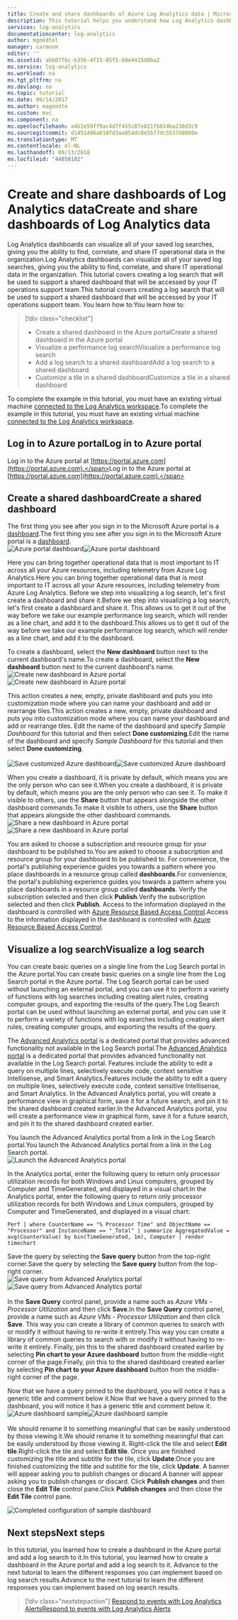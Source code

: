 ```yaml
---
title: Create and share dashboards of Azure Log Analytics data | Microsoft Docs
description: This tutorial helps you understand how Log Analytics dashboards can visualize all of your saved log searches, giving you a single lens to view your environment.
services: log-analytics
documentationcenter: log-analytics
author: mgoedtel
manager: carmonm
editor: ''
ms.assetid: abb07f6c-b356-4f15-85f5-60e4415d0ba2
ms.service: log-analytics
ms.workload: na
ms.tgt_pltfrm: na
ms.devlang: na
ms.topic: tutorial
ms.date: 09/14/2017
ms.author: magoedte
ms.custom: mvc
ms.component: na
ms.openlocfilehash: a4b1e59ff9ac4d7f455c87e821fb014ba238d3c9
ms.sourcegitcommit: d1451406a010fd3aa854dc8e5b77dc5537d8050e
ms.translationtype: MT
ms.contentlocale: nl-NL
ms.lasthandoff: 09/13/2018
ms.locfileid: "44858102"
---
```

# <a name="create-and-share-dashboards-of-log-analytics-data"></a><span data-ttu-id="a2f59-103">Create and share dashboards of Log Analytics data</span><span class="sxs-lookup"><span data-stu-id="a2f59-103">Create and share dashboards of Log Analytics data</span></span>

<span data-ttu-id="a2f59-104">Log Analytics dashboards can visualize all of your saved log searches, giving you the ability to find, correlate, and share IT operational data in the organization.</span><span class="sxs-lookup"><span data-stu-id="a2f59-104">Log Analytics dashboards can visualize all of your saved log searches, giving you the ability to find, correlate, and share IT operational data in the organization.</span></span>  <span data-ttu-id="a2f59-105">This tutorial covers creating a log search that will be used to support a shared dashboard that will be accessed by your IT operations support team.</span><span class="sxs-lookup"><span data-stu-id="a2f59-105">This tutorial covers creating a log search that will be used to support a shared dashboard that will be accessed by your IT operations support team.</span></span>  <span data-ttu-id="a2f59-106">You learn how to:</span><span class="sxs-lookup"><span data-stu-id="a2f59-106">You learn how to:</span></span>

> [!div class="checklist"]
> * <span data-ttu-id="a2f59-107">Create a shared dashboard in the Azure portal</span><span class="sxs-lookup"><span data-stu-id="a2f59-107">Create a shared dashboard in the Azure portal</span></span>
> * <span data-ttu-id="a2f59-108">Visualize a performance log search</span><span class="sxs-lookup"><span data-stu-id="a2f59-108">Visualize a performance log search</span></span> 
> * <span data-ttu-id="a2f59-109">Add a log search to a shared dashboard</span><span class="sxs-lookup"><span data-stu-id="a2f59-109">Add a log search to a shared dashboard</span></span> 
> * <span data-ttu-id="a2f59-110">Customize a tile in a shared dashboard</span><span class="sxs-lookup"><span data-stu-id="a2f59-110">Customize a tile in a shared dashboard</span></span>

<span data-ttu-id="a2f59-111">To complete the example in this tutorial, you must have an existing virtual machine [connected to the Log Analytics workspace](log-analytics-quick-collect-azurevm.md).</span><span class="sxs-lookup"><span data-stu-id="a2f59-111">To complete the example in this tutorial, you must have an existing virtual machine [connected to the Log Analytics workspace](log-analytics-quick-collect-azurevm.md).</span></span>  
 
## <a name="log-in-to-azure-portal"></a><span data-ttu-id="a2f59-112">Log in to Azure portal</span><span class="sxs-lookup"><span data-stu-id="a2f59-112">Log in to Azure portal</span></span>
<span data-ttu-id="a2f59-113">Log in to the Azure portal at [https://portal.azure.com](https://portal.azure.com).</span><span class="sxs-lookup"><span data-stu-id="a2f59-113">Log in to the Azure portal at [https://portal.azure.com](https://portal.azure.com).</span></span> 

## <a name="create-a-shared-dashboard"></a><span data-ttu-id="a2f59-114">Create a shared dashboard</span><span class="sxs-lookup"><span data-stu-id="a2f59-114">Create a shared dashboard</span></span>

<span data-ttu-id="a2f59-115">The first thing you see after you sign in to the Microsoft Azure portal is a [dashboard](../azure-portal/azure-portal-dashboards.md).</span><span class="sxs-lookup"><span data-stu-id="a2f59-115">The first thing you see after you sign in to the Microsoft Azure portal is a [dashboard](../azure-portal/azure-portal-dashboards.md).</span></span><br> <span data-ttu-id="a2f59-116">![Azure portal dashboard](media/log-analytics-tutorial-dashboards/log-analytics-portal-dashboard.png)</span><span class="sxs-lookup"><span data-stu-id="a2f59-116">![Azure portal dashboard](media/log-analytics-tutorial-dashboards/log-analytics-portal-dashboard.png)</span></span>

<span data-ttu-id="a2f59-117">Here you can bring together operational data that is most important to IT across all your Azure resources, including telemetry from Azure Log Analytics.</span><span class="sxs-lookup"><span data-stu-id="a2f59-117">Here you can bring together operational data that is most important to IT across all your Azure resources, including telemetry from Azure Log Analytics.</span></span>  <span data-ttu-id="a2f59-118">Before we step into visualizing a log search, let's first create a dashboard and share it.</span><span class="sxs-lookup"><span data-stu-id="a2f59-118">Before we step into visualizing a log search, let's first create a dashboard and share it.</span></span>  <span data-ttu-id="a2f59-119">This allows us to get it out of the way before we take our example performance log search, which will render as a line chart, and add it to the dashboard.</span><span class="sxs-lookup"><span data-stu-id="a2f59-119">This allows us to get it out of the way before we take our example performance log search, which will render as a line chart, and add it to the dashboard.</span></span>  

<span data-ttu-id="a2f59-120">To create a dashboard, select the **New dashboard** button next to the current dashboard's name.</span><span class="sxs-lookup"><span data-stu-id="a2f59-120">To create a dashboard, select the **New dashboard** button next to the current dashboard's name.</span></span><br> <span data-ttu-id="a2f59-121">![Create new dashboard in Azure portal](media/log-analytics-tutorial-dashboards/log-analytics-create-dashboard-01.png)</span><span class="sxs-lookup"><span data-stu-id="a2f59-121">![Create new dashboard in Azure portal](media/log-analytics-tutorial-dashboards/log-analytics-create-dashboard-01.png)</span></span>

<span data-ttu-id="a2f59-122">This action creates a new, empty, private dashboard and puts you into customization mode where you can name your dashboard and add or rearrange tiles.</span><span class="sxs-lookup"><span data-stu-id="a2f59-122">This action creates a new, empty, private dashboard and puts you into customization mode where you can name your dashboard and add or rearrange tiles.</span></span> <span data-ttu-id="a2f59-123">Edit the name of the dashboard and specify *Sample Dashboard* for this tutorial and then select **Done customizing**.</span><span class="sxs-lookup"><span data-stu-id="a2f59-123">Edit the name of the dashboard and specify *Sample Dashboard* for this tutorial and then select **Done customizing**.</span></span><br><br> <span data-ttu-id="a2f59-124">![Save customized Azure dashboard](media/log-analytics-tutorial-dashboards/log-analytics-create-dashboard-02.png)</span><span class="sxs-lookup"><span data-stu-id="a2f59-124">![Save customized Azure dashboard](media/log-analytics-tutorial-dashboards/log-analytics-create-dashboard-02.png)</span></span>

<span data-ttu-id="a2f59-125">When you create a dashboard, it is private by default, which means you are the only person who can see it.</span><span class="sxs-lookup"><span data-stu-id="a2f59-125">When you create a dashboard, it is private by default, which means you are the only person who can see it.</span></span> <span data-ttu-id="a2f59-126">To make it visible to others, use the **Share** button that appears alongside the other dashboard commands.</span><span class="sxs-lookup"><span data-stu-id="a2f59-126">To make it visible to others, use the **Share** button that appears alongside the other dashboard commands.</span></span><br> <span data-ttu-id="a2f59-127">![Share a new dashboard in Azure portal](media/log-analytics-tutorial-dashboards/log-analytics-share-dashboard.png)</span><span class="sxs-lookup"><span data-stu-id="a2f59-127">![Share a new dashboard in Azure portal](media/log-analytics-tutorial-dashboards/log-analytics-share-dashboard.png)</span></span> 

<span data-ttu-id="a2f59-128">You are asked to choose a subscription and resource group for your dashboard to be published to.</span><span class="sxs-lookup"><span data-stu-id="a2f59-128">You are asked to choose a subscription and resource group for your dashboard to be published to.</span></span> <span data-ttu-id="a2f59-129">For convenience, the portal's publishing experience guides you towards a pattern where you place dashboards in a resource group called **dashboards**.</span><span class="sxs-lookup"><span data-stu-id="a2f59-129">For convenience, the portal's publishing experience guides you towards a pattern where you place dashboards in a resource group called **dashboards**.</span></span>  <span data-ttu-id="a2f59-130">Verify the subscription selected and then click **Publish**.</span><span class="sxs-lookup"><span data-stu-id="a2f59-130">Verify the subscription selected and then click **Publish**.</span></span>  <span data-ttu-id="a2f59-131">Access to the information displayed in the dashboard is controlled with [Azure Resource Based Access Control](../role-based-access-control/role-assignments-portal.md).</span><span class="sxs-lookup"><span data-stu-id="a2f59-131">Access to the information displayed in the dashboard is controlled with [Azure Resource Based Access Control](../role-based-access-control/role-assignments-portal.md).</span></span>   

## <a name="visualize-a-log-search"></a><span data-ttu-id="a2f59-132">Visualize a log search</span><span class="sxs-lookup"><span data-stu-id="a2f59-132">Visualize a log search</span></span>

<span data-ttu-id="a2f59-133">You can create basic queries on a single line from the Log Search portal in the Azure portal.</span><span class="sxs-lookup"><span data-stu-id="a2f59-133">You can create basic queries on a single line from the Log Search portal in the Azure portal.</span></span> <span data-ttu-id="a2f59-134">The Log Search portal can be used without launching an external portal, and you can use it to perform a variety of functions with log searches including creating alert rules, creating computer groups, and exporting the results of the query.</span><span class="sxs-lookup"><span data-stu-id="a2f59-134">The Log Search portal can be used without launching an external portal, and you can use it to perform a variety of functions with log searches including creating alert rules, creating computer groups, and exporting the results of the query.</span></span> 

<span data-ttu-id="a2f59-135">The [Advanced Analytics portal](https://docs.loganalytics.io/docs/Learn/Getting-Started/Getting-started-with-the-Analytics-portal) is a dedicated portal that provides advanced functionality not available in the Log Search portal.</span><span class="sxs-lookup"><span data-stu-id="a2f59-135">The [Advanced Analytics portal](https://docs.loganalytics.io/docs/Learn/Getting-Started/Getting-started-with-the-Analytics-portal) is a dedicated portal that provides advanced functionality not available in the Log Search portal.</span></span> <span data-ttu-id="a2f59-136">Features include the ability to edit a query on multiple lines, selectively execute code, context sensitive Intellisense, and Smart Analytics.</span><span class="sxs-lookup"><span data-stu-id="a2f59-136">Features include the ability to edit a query on multiple lines, selectively execute code, context sensitive Intellisense, and Smart Analytics.</span></span> <span data-ttu-id="a2f59-137">In the Advanced Analytics portal, you will create a performance view in graphical form, save it for a future search, and pin it to the shared dashboard created earlier.</span><span class="sxs-lookup"><span data-stu-id="a2f59-137">In the Advanced Analytics portal, you will create a performance view in graphical form, save it for a future search, and pin it to the shared dashboard created earlier.</span></span>   

<span data-ttu-id="a2f59-138">You launch the Advanced Analytics portal from a link in the Log Search portal.</span><span class="sxs-lookup"><span data-stu-id="a2f59-138">You launch the Advanced Analytics portal from a link in the Log Search portal.</span></span><br> ![Launch the Advanced Analytics portal](media/log-analytics-tutorial-dashboards/log-analytics-advancedportal-01.png)

<span data-ttu-id="a2f59-140">In the Analytics portal, enter the following query to return only processor utilization records for both Windows and Linux computers, grouped by Computer and TimeGenerated, and displayed in a visual chart:</span><span class="sxs-lookup"><span data-stu-id="a2f59-140">In the Analytics portal, enter the following query to return only processor utilization records for both Windows and Linux computers, grouped by Computer and TimeGenerated, and displayed in a visual chart:</span></span>

```
Perf | where CounterName == "% Processor Time" and ObjectName == "Processor" and InstanceName == "_Total" | summarize AggregatedValue = avg(CounterValue) by bin(TimeGenerated, 1m), Computer | render timechart
```

<span data-ttu-id="a2f59-141">Save the query by selecting the **Save query** button from the top-right corner.</span><span class="sxs-lookup"><span data-stu-id="a2f59-141">Save the query by selecting the **Save query** button from the top-right corner.</span></span><br> <span data-ttu-id="a2f59-142">![Save query from Advanced Analytics portal](media/log-analytics-tutorial-dashboards/log-analytics-advancedportal-02.png)</span><span class="sxs-lookup"><span data-stu-id="a2f59-142">![Save query from Advanced Analytics portal](media/log-analytics-tutorial-dashboards/log-analytics-advancedportal-02.png)</span></span><br><br> <span data-ttu-id="a2f59-143">In the **Save Query** control panel, provide a name such as *Azure VMs - Processor Utilization* and then click **Save**.</span><span class="sxs-lookup"><span data-stu-id="a2f59-143">In the **Save Query** control panel, provide a name such as *Azure VMs - Processor Utilization* and then click **Save**.</span></span>  <span data-ttu-id="a2f59-144">This way you can create a library of common queries to search with or modify it without having to re-write it entirely.</span><span class="sxs-lookup"><span data-stu-id="a2f59-144">This way you can create a library of common queries to search with or modify it without having to re-write it entirely.</span></span>  <span data-ttu-id="a2f59-145">Finally, pin this to the shared dashboard created earlier by selecting **Pin chart to your Azure dashboard** button from the middle-right corner of the page.</span><span class="sxs-lookup"><span data-stu-id="a2f59-145">Finally, pin this to the shared dashboard created earlier by selecting **Pin chart to your Azure dashboard** button from the middle-right corner of the page.</span></span>  

<span data-ttu-id="a2f59-146">Now that we have a query pinned to the dashboard, you will notice it has a generic title and comment below it.</span><span class="sxs-lookup"><span data-stu-id="a2f59-146">Now that we have a query pinned to the dashboard, you will notice it has a generic title and comment below it.</span></span><br> <span data-ttu-id="a2f59-147">![Azure dashboard sample](media/log-analytics-tutorial-dashboards/log-analytics-modify-dashboard-01.png)</span><span class="sxs-lookup"><span data-stu-id="a2f59-147">![Azure dashboard sample](media/log-analytics-tutorial-dashboards/log-analytics-modify-dashboard-01.png)</span></span><br><br>  <span data-ttu-id="a2f59-148">We should rename it to something meaningful that can be easily understood by those viewing it.</span><span class="sxs-lookup"><span data-stu-id="a2f59-148">We should rename it to something meaningful that can be easily understood by those viewing it.</span></span>  <span data-ttu-id="a2f59-149">Right-click the tile and select **Edit tile**.</span><span class="sxs-lookup"><span data-stu-id="a2f59-149">Right-click the tile and select **Edit tile**.</span></span>  <span data-ttu-id="a2f59-150">Once you are finished customizing the title and subtitle for the tile, click **Update**.</span><span class="sxs-lookup"><span data-stu-id="a2f59-150">Once you are finished customizing the title and subtitle for the tile, click **Update**.</span></span>  <span data-ttu-id="a2f59-151">A banner will appear asking you to publish changes or discard.</span><span class="sxs-lookup"><span data-stu-id="a2f59-151">A banner will appear asking you to publish changes or discard.</span></span>  <span data-ttu-id="a2f59-152">Click **Publish changes** and then close the **Edit Tile** control pane.</span><span class="sxs-lookup"><span data-stu-id="a2f59-152">Click **Publish changes** and then close the **Edit Tile** control pane.</span></span>  

![Completed configuration of sample dashboard](media/log-analytics-tutorial-dashboards/log-analytics-modify-dashboard-02.png)

## <a name="next-steps"></a><span data-ttu-id="a2f59-154">Next steps</span><span class="sxs-lookup"><span data-stu-id="a2f59-154">Next steps</span></span>
<span data-ttu-id="a2f59-155">In this tutorial, you learned how to create a dashboard in the Azure portal and add a log search to it.</span><span class="sxs-lookup"><span data-stu-id="a2f59-155">In this tutorial, you learned how to create a dashboard in the Azure portal and add a log search to it.</span></span>  <span data-ttu-id="a2f59-156">Advance to the next tutorial to learn the different responses you can implement based on log search results.</span><span class="sxs-lookup"><span data-stu-id="a2f59-156">Advance to the next tutorial to learn the different responses you can implement based on log search results.</span></span>  

> [!div class="nextstepaction"]
> [<span data-ttu-id="a2f59-157">Respond to events with Log Analytics Alerts</span><span class="sxs-lookup"><span data-stu-id="a2f59-157">Respond to events with Log Analytics Alerts</span></span>](log-analytics-tutorial-response.md)